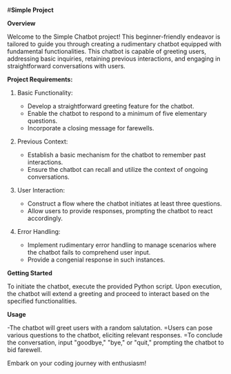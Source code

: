 #**Simple Project**

**Overview**

Welcome to the Simple Chatbot project! This beginner-friendly endeavor is tailored to guide you through creating a rudimentary chatbot equipped with fundamental functionalities. This chatbot is capable of greeting users, addressing basic inquiries, retaining previous interactions, and engaging in straightforward conversations with users.

**Project Requirements:**

1. Basic Functionality:
   - Develop a straightforward greeting feature for the chatbot.
   - Enable the chatbot to respond to a minimum of five elementary questions.
   - Incorporate a closing message for farewells.

2. Previous Context:
   - Establish a basic mechanism for the chatbot to remember past interactions.
   - Ensure the chatbot can recall and utilize the context of ongoing conversations.

3. User Interaction:
   - Construct a flow where the chatbot initiates at least three questions.
   - Allow users to provide responses, prompting the chatbot to react accordingly.

4. Error Handling:
   - Implement rudimentary error handling to manage scenarios where the chatbot fails to comprehend user input.
   - Provide a congenial response in such instances.

**Getting Started**

To initiate the chatbot, execute the provided Python script. Upon execution, the chatbot will extend a greeting and proceed to interact based on the specified functionalities.

**Usage**

-The chatbot will greet users with a random salutation.
=Users can pose various questions to the chatbot, eliciting relevant responses.
=To conclude the conversation, input "goodbye," "bye," or "quit," prompting the chatbot to bid farewell.

Embark on your coding journey with enthusiasm!
